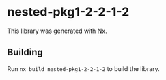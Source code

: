 # nested-pkg1-2-2-1-2

This library was generated with [Nx](https://nx.dev).

## Building

Run `nx build nested-pkg1-2-2-1-2` to build the library.
